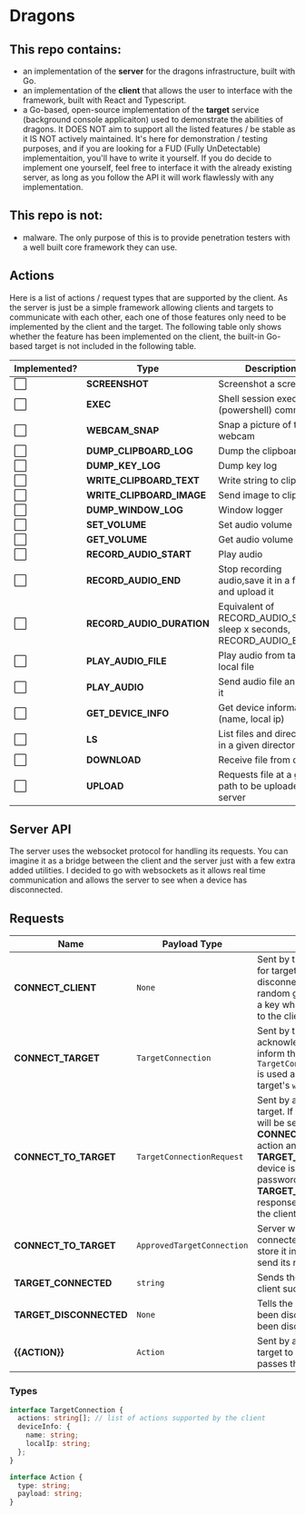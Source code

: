 # Dragons
## This repo contains:
 - an implementation of the **server** for the dragons infrastructure, built with Go.
 - an implementation of the **client** that allows the user to interface with the framework, built with React and Typescript.
 - a Go-based, open-source implementation of the **target** service (background console applicaiton) used to demonstrate the abilities of dragons. It DOES NOT aim to support all the listed features / be stable as it IS NOT actively maintained. It's here for demonstration / testing purposes, and if you are looking for a FUD (Fully UnDetectable) implementaition, you'll have to write it yourself. If you do decide to implement one yourself, feel free to interface it with the already existing server, as long as you follow the API it will work flawlessly with any implementation.

## This repo is not:
 - malware. The only purpose of this is to provide penetration testers with a well built core framework they can use.

## Actions
Here is a list of actions / request types that are supported by the client. As the server is just be a simple framework allowing clients and targets to communicate with each other, each one of those features only need to be implemented by the client and the target. The following table only shows whether the feature has been implemented on the client, the built-in Go-based target is not included in the following table.

| Implemented? | Type                      | Description                                                         |
| ------------ | ------------------------- | ------------------------------------------------------------------- |
| ⬜️          | **SCREENSHOT**            | Screenshot a screen                                                 |
| ⬜️          | **EXEC**                  | Shell session executes a (powershell) command                       |
| ⬜️          | **WEBCAM_SNAP**           | Snap a picture of the webcam                                        |
| ⬜️          | **DUMP_CLIPBOARD_LOG**    | Dump the clipboard log                                              |
| ⬜️          | **DUMP_KEY_LOG**          | Dump key log                                                        |
| ⬜️          | **WRITE_CLIPBOARD_TEXT**  | Write string to clipboard                                           |
| ⬜️          | **WRITE_CLIPBOARD_IMAGE** | Send image to clipboard                                             |
| ⬜️          | **DUMP_WINDOW_LOG**       | Window logger                                                       |
| ⬜️          | **SET_VOLUME**            | Set audio volume                                                    |
| ⬜️          | **GET_VOLUME**            | Get audio volume                                                    |
| ⬜️          | **RECORD_AUDIO_START**    | Play audio                                                          |
| ⬜️          | **RECORD_AUDIO_END**      | Stop recording audio,save it in a file and upload it                |
| ⬜️          | **RECORD_AUDIO_DURATION** | Equivalent of RECORD_AUDIO_START, sleep x seconds, RECORD_AUDIO_END |
| ⬜️          | **PLAY_AUDIO_FILE**       | Play audio from target's local file                                 |
| ⬜️          | **PLAY_AUDIO**            | Send audio file and play it                                         |
| ⬜️          | **GET_DEVICE_INFO**       | Get device information (name, local ip)                             |
| ⬜️          | **LS**                    | List files and directories in a given directory                     |
| ⬜️          | **DOWNLOAD**              | Receive file from client                                            |
| ⬜️          | **UPLOAD**                | Requests file at a given path to be uploaded to server              |

## Server API
The server uses the websocket protocol for handling its requests. You can imagine it as a bridge between the client and the server just with a few extra added utilities. I decided to go with websockets as it allows real time communication and allows the server to see when a device has disconnected.

## Requests
|Name|Payload Type|Description|
|----|------------|-----------|
|**CONNECT_CLIENT**|`None`|Sent by the client in order to listen for targets connecting / disconnecting. Client gets a random generated id and used as a key when adding the `ws` instance to the client dictionary.|
|**CONNECT_TARGET**|`TargetConnection`|Sent by the client in order to acknowledge its existence & inform the users. `TargetConnection.deviceInfo.name` is used as a key when adding the target's `ws` to the target dictionary. |
|**CONNECT_TO_TARGET**|`TargetConnectionRequest`|Sent by a client to connect to a target. If successful, the client id will be sent to the target using **CONNECT_TO_TARGET** request action and client will receive **TARGET_CONNECTED**. If another device is already connected or the passwords didnt match, a **TARGET_DISCONNECTED** response will be sent. Disconnects the client from any other targets.|
|**CONNECT_TO_TARGET**|`ApprovedTargetConnection`|Server will send the id of the client connected to the target for it to store it in a variable and use it to send its responses|
|**TARGET_CONNECTED**|`string`|Sends the id of the target that the client successfully connected to|
|**TARGET_DISCONNECTED**|`None`|Tells the client that the target has been disconnected or client has been disconnected from the target|
|**{{ACTION}}**|`Action`|Sent by a client to a target or by a target to a client. Server simply passes through the message.|
### Types
```typescript
interface TargetConnection {
  actions: string[]; // list of actions supported by the client
  deviceInfo: {
    name: string;
    localIp: string;
  };
}
```
```typescript
interface Action {
  type: string;
  payload: string;
}
```
